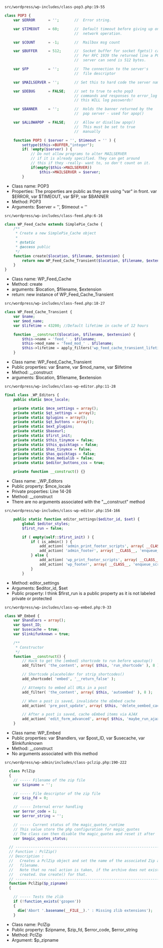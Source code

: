 `src/wordpress/wp-includes/class-pop3.php:19-55`
```php
class POP3 {
    var $ERROR      = '';       //  Error string.

    var $TIMEOUT    = 60;       //  Default timeout before giving up on a
                                //  network operation.

    var $COUNT      = -1;       //  Mailbox msg count

    var $BUFFER     = 512;      //  Socket buffer for socket fgets() calls.
                                //  Per RFC 1939 the returned line a POP3
                                //  server can send is 512 bytes.

    var $FP         = '';       //  The connection to the server's
                                //  file descriptor

    var $MAILSERVER = '';       // Set this to hard code the server name

    var $DEBUG      = FALSE;    // set to true to echo pop3
                                // commands and responses to error_log
                                // this WILL log passwords!

    var $BANNER     = '';       //  Holds the banner returned by the
                                //  pop server - used for apop()

    var $ALLOWAPOP  = FALSE;    //  Allow or disallow apop()
                                //  This must be set to true
                                //  manually

    function POP3 ( $server = '', $timeout = '' ) {
        settype($this->BUFFER,"integer");
        if( !empty($server) ) {
            // Do not allow programs to alter MAILSERVER
            // if it is already specified. They can get around
            // this if they -really- want to, so don't count on it.
            if(empty($this->MAILSERVER))
                $this->MAILSERVER = $server;
        }
```
* Class name: POP3
* Properties: The properties are public as they are using "var" in front. var $ERROR, var $TIMEOUT, var $FP, var $BANNER
* Method: POP3
* Arguments: $server = '', $timeout = ''


`src/wordpress/wp-includes/class-feed.php:6-16`
```php
class WP_Feed_Cache extends SimplePie_Cache {
    /**
	 * Create a new SimplePie_Cache object
	 *
	 * @static
	 * @access public
	 */
	function create($location, $filename, $extension) {
		return new WP_Feed_Cache_Transient($location, $filename, $extension);
	}
}
```
* Class name: WP_Feed_Cache
* Method: create
* arguments: $location, $filename, $extension
* return: new instance of WP_Feed_Cache_Transient


`src/wordpress/wp-includes/class-feed.php:18-27`
```php
class WP_Feed_Cache_Transient {
    var $name;
	var $mod_name;
	var $lifetime = 43200; //Default lifetime in cache of 12 hours

	function __construct($location, $filename, $extension) {
		$this->name = 'feed_' . $filename;
		$this->mod_name = 'feed_mod_' . $filename;
		$this->lifetime = apply_filters('wp_feed_cache_transient_lifetime', $this->lifetime, $filename);
	}
```
* Class name: WP_Feed_Cache_Transient
* Public properties: var $name, var $mod_name, var $lifetime
* Method: __construct
* arguments: $location, $filename, $extension


`src/wordpress/wp-includes/class-wp-editor.php:11-28`
```php
final class _WP_Editors {
    public static $mce_locale;

	private static $mce_settings = array();
	private static $qt_settings = array();
	private static $plugins = array();
	private static $qt_buttons = array();
	private static $ext_plugins;
	private static $baseurl;
	private static $first_init;
	private static $this_tinymce = false;
	private static $this_quicktags = false;
	private static $has_tinymce = false;
	private static $has_quicktags = false;
	private static $has_medialib = false;
	private static $editor_buttons_css = true;

	private function __construct() {}
```
* Class name: _WP_Editors 
* Public property: $mce_locale
* Private properties: Line 14-26
* Method: __construct
* There are no arguments associated with the "__construct" method


`src/wordpress/wp-includes/class-wp-editor.php:154-166`
```php
    public static function editor_settings($editor_id, $set) {
		global $editor_styles;
		$first_run = false;

		if ( empty(self::$first_init) ) {
			if ( is_admin() ) {
				add_action( 'admin_print_footer_scripts', array( __CLASS__, 'editor_js'), 50 );
				add_action( 'admin_footer', array( __CLASS__, 'enqueue_scripts'), 1 );
			} else {
				add_action( 'wp_print_footer_scripts', array( __CLASS__, 'editor_js'), 50 );
				add_action( 'wp_footer', array( __CLASS__, 'enqueue_scripts'), 1 );
			}
		}
```
* Method: editor_settings
* Arguments: $editor_id, $set
* Public property: I think $first_run is a public property as it is not labeled private or protected

`src/wordpress/wp-includes/class-wp-embed.php:9-33`
```php
class WP_Embed {
    var $handlers = array();
	var $post_ID;
	var $usecache = true;
	var $linkifunknown = true;

	/**
	 * Constructor
	 */
	function __construct() {
		// Hack to get the [embed] shortcode to run before wpautop()
		add_filter( 'the_content', array( $this, 'run_shortcode' ), 8 );

		// Shortcode placeholder for strip_shortcodes()
		add_shortcode( 'embed', '__return_false' );

		// Attempts to embed all URLs in a post
		add_filter( 'the_content', array( $this, 'autoembed' ), 8 );

		// When a post is saved, invalidate the oEmbed cache
		add_action( 'pre_post_update', array( $this, 'delete_oembed_caches' ) );

		// After a post is saved, cache oEmbed items via AJAX
		add_action( 'edit_form_advanced', array( $this, 'maybe_run_ajax_cache' ) );
	}
```
* Class name: WP_Embed
* Public properties: var $handlers, var $post_ID, var $usecache, var $linkifunknown
* Method: __construct
* No arguments associated with this method


`src/wordpress/wp-admin/includes/class-pclzip.php:190-222`
```php
  class PclZip
  {
    // ----- Filename of the zip file
    var $zipname = '';

    // ----- File descriptor of the zip file
    var $zip_fd = 0;

    // ----- Internal error handling
    var $error_code = 1;
    var $error_string = '';

    // ----- Current status of the magic_quotes_runtime
    // This value store the php configuration for magic_quotes
    // The class can then disable the magic_quotes and reset it after
    var $magic_quotes_status;

  // --------------------------------------------------------------------------------
  // Function : PclZip()
  // Description :
  //   Creates a PclZip object and set the name of the associated Zip archive
  //   filename.
  //   Note that no real action is taken, if the archive does not exist it is not
  //   created. Use create() for that.
  // --------------------------------------------------------------------------------
  function PclZip($p_zipname)
  {

    // ----- Tests the zlib
    if (!function_exists('gzopen'))
    {
      die('Abort '.basename(__FILE__).' : Missing zlib extensions');
    }
```
* Class name: PclZip
* Public property: $zipname, $zip_fd, $error_code, $error_string
* Method: PclZip
* Argument: $p_zipname
